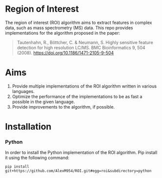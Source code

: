 # Region of Interest
The region of interest (ROI) algorithm aims to extract features in complex data, such as mass spectrometry (MS) data. This repo provides implementations for the algorithm proposed in the paper:
> Tautenhahn, R., Böttcher, C. & Neumann, S. Highly sensitive feature detection for high resolution LC/MS. BMC Bioinformatics 9, 504 (2008). https://doi.org/10.1186/1471-2105-9-504

# Aims
1. Provide multiple implementations of the ROI algorithm written in various languages.
2. Optimize the performance of the implementations to be as fast a possible in the given language.
3. Provide improvements to the algorithm, if possible.

# Installation
### Python
In order to install the Python implementation of the ROI algorithm. Pip install it using the following command:
```
pip install git+https://github.com/AlexM954/ROI.git#egg=roi&subdirectory=python
```
